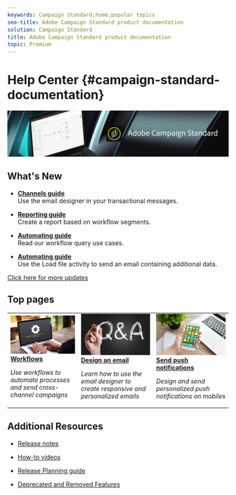 ```yaml
---
keywords: Campaign Standard;home;popular topics
seo-title: Adobe Campaign Standard product documentation
solution: Campaign Standard
title: Adobe Campaign Standard product documentation
topic: Premium
---
```


# Help Center {#campaign-standard-documentation}

![](start/using/assets/banner_acs_doc.jpg) 

## What's New

* **[Channels guide](channels/using/event-transactional-messages.md)**<br/>
Use the email designer in your transactional messages.

* **[Reporting guide](reporting/using/creating-a-report-workflow-segment.md)**<br/>
Create a report based on workflow segments.

* **[Automating guide](automating/using/workflow-created-query-with-complement.md)**<br/>
Read our workflow query use cases.

* **[Automating guide](automating/using/load-file.md)**<br/>
Use the Load file activity to send an email containing additional data.

[Click here for more updates](rn/using/documentation-updates.md)

## Top pages

 <table>
<tr>
  <td>
    <a href="automating/using/workflow-data-and-processes.md">
      <img alt="workflow" src="start/using/assets/upgrade.png"/>
    </a>
    <div>
      <a href="automating/using/workflow-data-and-processes.md">
    <strong>Workflows</strong>
    </a>
    </div>
    <p>
    <em>Use workflows to automate processes and send cross-channel campaigns</em>
    <p>
  </td>
   <td>
    <a href="designing/using/designing-content-in-adobe-campaign.md">
      <img alt="designer" src="start/using/assets/FAQ.png" />
    </a>
    <div>
      <a href="designing/using/designing-content-in-adobe-campaign.md">
    <strong>Design an email</strong>
    </a>
    </div>
    <p>
    <em>Learn how to use the email designer to create responsive and personalized emails</em>
    <p>
  </td>
  <td>
    <a href="channels/using/about-push-notifications.md">
       <img alt="Push notifications" src="start/using/assets/push.png" />
    </a>
    <div>
       <a href="channels/using/about-push-notifications.md">
    <strong>Send push notifications</strong>
    </a>
    </div>
    <p>
    <em>Design and send personalized push notifications on mobiles</em>
    <p>
  </td>
</tr>
</table>


## Additional Resources

* [Release notes](rn/using/release-notes.md)

* [How-to videos](https://docs.adobe.com/content/help/en/campaign-learn/campaign-standard-tutorials/overview.html)

* [Release Planning guide](https://helpx.adobe.com/campaign/kb/acs-release-planning.html)

* [Deprecated and Removed Features](https://helpx.adobe.com/campaign/kb/acs-deprecated-and-removed-features.html)
